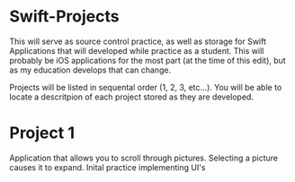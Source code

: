 # Swift-Projects

This will serve as source control practice, as well as storage for Swift Applications that will developed while practice as a student. This will probably be iOS applications for the most part (at the time of this edit), but as my education develops that can change.

Projects will be listed in sequental order (1, 2, 3, etc...). You will be able to locate a descritpion of each project stored as they are developed.

# Project 1

Application that allows you to scroll through pictures. Selecting a picture causes it to expand. Inital practice implementing UI's
